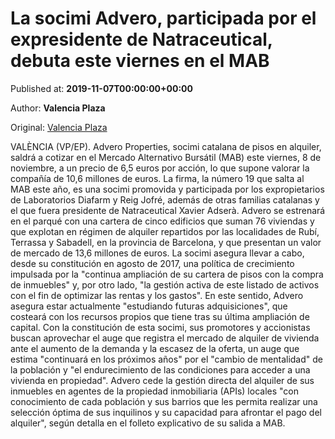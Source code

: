 
# La socimi Advero, participada por el expresidente de Natraceutical, debuta este viernes en el MAB

Published at: **2019-11-07T00:00:00+00:00**

Author: **Valencia Plaza**

Original: [Valencia Plaza](https://valenciaplaza.com/la-socimi-advero-participada-por-el-expresidente-de-natraceutical-debuta-este-viernes-en-el-mab)

VALÈNCIA (VP/EP). Advero Properties, socimi catalana de pisos en alquiler, saldrá a cotizar en el Mercado Alternativo Bursátil (MAB) este viernes, 8 de noviembre, a un precio de 6,5 euros por acción, lo que supone valorar la compañía de 10,6 millones de euros. La firma, la número 19 que salta al MAB este año, es una socimi promovida y participada por los expropietarios de Laboratorios Diafarm y Reig Jofré, además de otras familias catalanas y el que fuera presidente de Natraceutical Xavier Adserà.
Advero se estrenará en el parqué con una cartera de cinco edificios que suman 76 viviendas y que explotan en régimen de alquiler repartidos por las localidades de Rubí, Terrassa y Sabadell, en la provincia de Barcelona, y que presentan un valor de mercado de 13,6 millones de euros.
La socimi asegura llevar a cabo, desde su constitución en agosto de 2017, una política de crecimiento impulsada por la "continua ampliación de su cartera de pisos con la compra de inmuebles" y, por otro lado, "la gestión activa de este listado de activos con el fin de optimizar las rentas y los gastos". En este sentido, Advero asegura estar actualmente "estudiando futuras adquisiciones", que costeará con los recursos propios que tiene tras su última ampliación de capital.
Con la constitución de esta socimi, sus promotores y accionistas buscan aprovechar el auge que registra el mercado de alquiler de vivienda ante el aumento de la demanda y la escasez de la oferta, un auge que estima "continuará en los próximos años" por el "cambio de mentalidad" de la población y "el endurecimiento de las condiciones para acceder a una vivienda en propiedad".
Advero cede la gestión directa del alquiler de sus inmuebles en agentes de la propiedad inmobiliaria (APIs) locales "con conocimiento de cada población y sus barrios que les permita realizar una selección óptima de sus inquilinos y su capacidad para afrontar el pago del alquiler", según detalla en el folleto explicativo de su salida a MAB.
